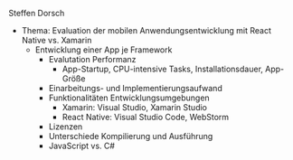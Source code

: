 Steffen Dorsch
* Thema: Evaluation der mobilen Anwendungsentwicklung mit React Native vs. Xamarin
    * Entwicklung einer App je Framework
    	* Evalutation Performanz
    	   * App-Startup, CPU-intensive Tasks, Installationsdauer, App-Größe
    	* Einarbeitungs- und Implementierungsaufwand
    	* Funktionalitäten Entwicklungsumgebungen
    	   * Xamarin: Visual Studio, Xamarin Studio
    	   * React Native: Visual Studio Code, WebStorm
    	* Lizenzen
    	* Unterschiede Kompilierung und Ausführung
    	* JavaScript vs. C#
